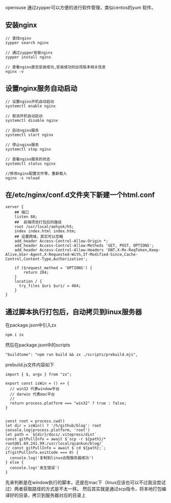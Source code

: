 


opensuse 通过zypper可以方便的进行软件管理，类似centos的yum 软件。


## 安装nginx
```
// 查找nginx
zypper search nginx

// 通过zypper安装nginx
zypper install nginx

// 查看nginx是否安装成功,安装成功则出现版本相关信息
nginx -v
```

## 设置nginx服务自动启动
```
// 设置nginx开机自动启动
systemctl enable nginx

// 取消开机自动启动
systemctl disable nginx

// 启动nginx服务
systemctl start nginx

// 停止nginx服务
systemctl stop nginx

// 查看nginx服务的状态
systemctl status nginx

//修改nginx配置文件等，重新载入
nginx -s reload
```

## 在/etc/nginx/conf.d文件夹下新建一个html.conf
```
server {
    ## 端口
    listen 88;
    ##  前端项目打包后的路径
    root /usr/local/aehyok/h5;
    index index.html index.htm;
    ## 设置跨域，其实可以忽略
    add_header Access-Control-Allow-Origin *;
    add_header Access-Control-Allow-Methods 'GET, POST, OPTIONS';
    add_header Access-Control-Allow-Headers 'DNT,X-Mx-ReqToken,Keep-Alive,User-Agent,X-Requested-With,If-Modified-Since,Cache-Control,Content-Type,Authorization';

    if ($request_method = 'OPTIONS') {
        return 204;
    }
    location / {
      try_files $uri $uri/ = 404;
    }
}
```

## 通过脚本执行打包后，自动拷贝到linux服务器
在package.json中引入zx
```
npm i zx
```

然后在package.json中的scripts
```
"buildtome": "npm run build && zx ./scripts/prebuild.mjs",
```

prebuild.js文件内容如下

```
import { $, argv } from "zx";

export const isWin = () => {
  // win32 代表window平台
  // darwin 代表mac平台
  //
  return process.platform === "win32" ? true : false;
}


const root = process.cwd()
let dir = isWin() ? '/h/github/blog': root
console.log(process.platform, 'root')
let path = `${dir}/docs/.vitepress/dist` 
const gitPullInfo = await $`scp -r ${path}/* root@81.69.241.99:/usr/local/qiankun/blog/`
// const gitPullInfo = await $`cd ${path};`;
if(gitPullInfo.exitCode === 0) {
  console.log('复制到linux远程服务器成功')
} else {
  console.log('发生错误')
}
```

先来判断是在window执行的脚本，还是在mac下（linux应该也可以不过我没尝试过）两者获取路径的方式是不太一样。
然后其实就是通过scp指令，将本地打包编译好的目录，拷贝到服务器对应的目录上

